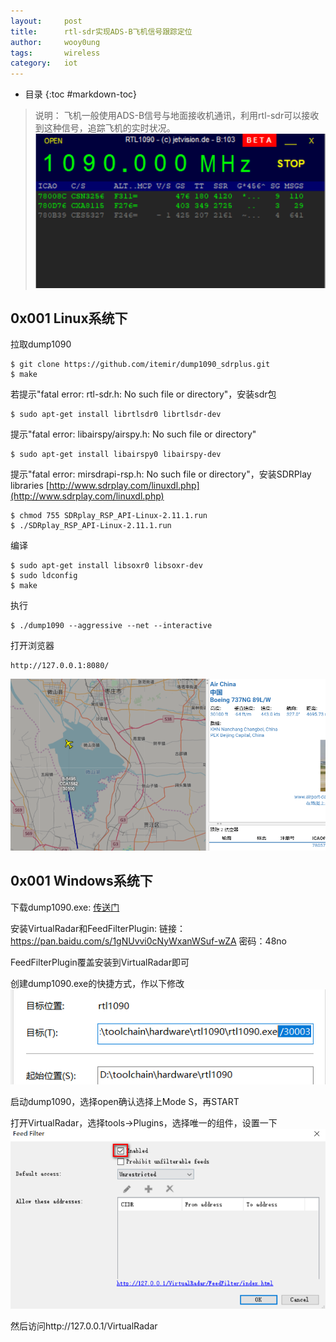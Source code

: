 ```yaml
---
layout:		post
title:		rtl-sdr实现ADS-B飞机信号跟踪定位
author:		wooy0ung
tags:		wireless
category:  	iot
---
```


- 目录
{:toc #markdown-toc}

>说明：
>飞机一般使用ADS-B信号与地面接收机通讯，利用rtl-sdr可以接收到这种信号，追踪飞机的实时状况。 
![](/assets/img/iot/2018-06-25-rtl-sdr-tracking-aircraft/0x001.png)
<!-- more -->


## 0x001 Linux系统下

拉取dump1090
```
$ git clone https://github.com/itemir/dump1090_sdrplus.git
$ make
```

若提示"fatal error: rtl-sdr.h: No such file or directory"，安装sdr包
```
$ sudo apt-get install librtlsdr0 librtlsdr-dev
```

提示"fatal error: libairspy/airspy.h: No such file or directory"
```
$ sudo apt-get install libairspy0 libairspy-dev
```

提示"fatal error: mirsdrapi-rsp.h: No such file or directory"，安装SDRPlay libraries
[http://www.sdrplay.com/linuxdl.php](http://www.sdrplay.com/linuxdl.php)
```
$ chmod 755 SDRplay_RSP_API-Linux-2.11.1.run
$ ./SDRplay_RSP_API-Linux-2.11.1.run
```

编译
```
$ sudo apt-get install libsoxr0 libsoxr-dev
$ sudo ldconfig
$ make
```

执行
```
$ ./dump1090 --aggressive --net --interactive
```

打开浏览器
```
http://127.0.0.1:8080/
```
![](/assets/img/iot/2018-06-25-rtl-sdr-tracking-aircraft/0x002.png)


## 0x001 Windows系统下

下载dump1090.exe: [传送门](http://rtl1090.com/)

安装VirtualRadar和FeedFilterPlugin: 
链接：https://pan.baidu.com/s/1gNUvvi0cNyWxanWSuf-wZA 密码：48no

FeedFilterPlugin覆盖安装到VirtualRadar即可

创建dump1090.exe的快捷方式，作以下修改
![](/assets/img/iot/2018-06-25-rtl-sdr-tracking-aircraft/0x003.png)

启动dump1090，选择open确认选择上Mode S，再START

打开VirtualRadar，选择tools->Plugins，选择唯一的组件，设置一下
![](/assets/img/iot/2018-06-25-rtl-sdr-tracking-aircraft/0x004.png)

然后访问http://127.0.0.1/VirtualRadar